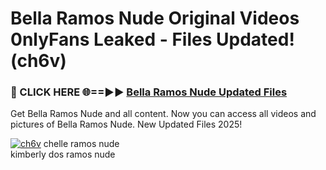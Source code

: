 # Bella Ramos Nude Original Videos 0nlyFans Leaked - Files Updated! (ch6v)

<h3>🔴 CLICK HERE 🌐==►► <a href="https://tinyurl.com/yc6ubb5a" rel="nofollow">Bella Ramos Nude Updated Files</a></h3>

Get Bella Ramos Nude and all content. Now you can access all videos and pictures of Bella Ramos Nude. New Updated Files 2025!

[![ch6v](https://i.imgur.com/7eu0CRL.gif)](https://tinyurl.com/yc6ubb5a)
chelle ramos nude<br>
kimberly dos ramos nude